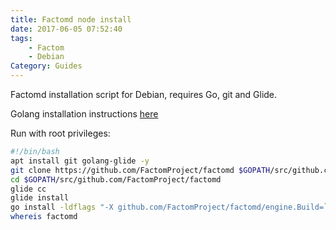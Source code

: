 ```yaml
---
title: Factomd node install
date: 2017-06-05 07:52:40
tags: 
    - Factom
    - Debian
Category: Guides
---
```


Factomd installation script for Debian, requires Go, git and Glide.

<!--more-->

Golang installation instructions [here](golang-debian-ubuntu-installation\index.html)

Run with root privileges:

```bash
#!/bin/bash
apt install git golang-glide -y
git clone https://github.com/FactomProject/factomd $GOPATH/src/github.com/FactomProject/factomd
cd $GOPATH/src/github.com/FactomProject/factomd
glide cc
glide install
go install -ldflags "-X github.com/FactomProject/factomd/engine.Build=`git rev-parse HEAD` -X github.com/FactomProject/factomd/engine.FactomdVersion=`cat VERSION`" -v
whereis factomd
```